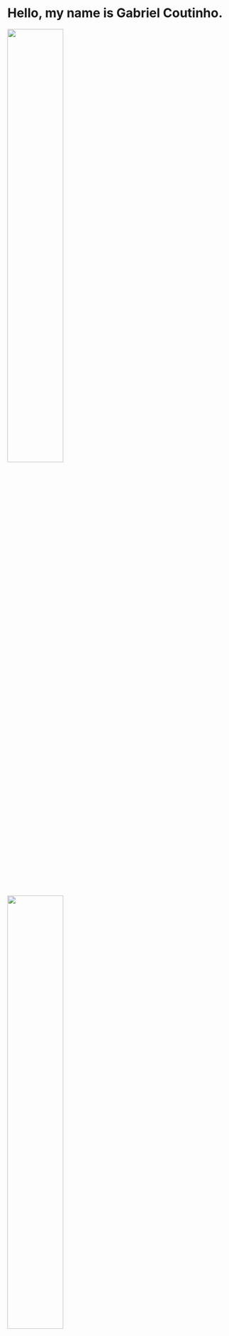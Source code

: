 # Hello, my name is Gabriel Coutinho.

<div>
<a href="https://github.com/Gabriel-Coutinho0">
<img height="50%" src="https://github-readme-stats.vercel.app/api?username=Gabriel-Coutinho0&layout=compact&langs_count=7&theme=dracula" />
<br>
<img height="50%" src="https://github-readme-stats.vercel.app/api/top-langs/?username=Gabriel-Coutinho0&show_icons=true&theme=dracula&count_private=true" />
</div>


  
## Estou aprendendo
<div>
<img src="https://cdn.jsdelivr.net/gh/devicons/devicon/icons/javascript/javascript-original.svg" width="40" height="40"/>
<img src="https://cdn.jsdelivr.net/gh/devicons/devicon/icons/mysql/mysql-original.svg" width="40" height="40" />
<img src="https://cdn.jsdelivr.net/gh/devicons/devicon/icons/react/react-original.svg" width="40" height="40" />
<img src="https://cdn.jsdelivr.net/gh/devicons/devicon/icons/typescript/typescript-original.svg" width="40" height="40"/>    </div>

## Contato
<div>
<a href="https://www.linkedin.com/in/gabrielcoutinhosilva" target="_blank"><img src="https://img.shields.io/badge/-LinkedIn-%230077B5?style=for-the-badge&logo=linkedin&logoColor=white" target="_blank"></a>  
</div>
